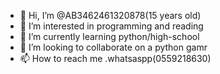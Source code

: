 - 👋 Hi, I’m @AB3462461320878(15 years old)
- 👀 I’m interested in programming and reading
- 🌱 I’m currently learning python/high-school
- 💞️ I’m looking to collaborate on a python gamr
- 📫 How to reach me .whatsaspp(0559218630)
<!---
AB3462461320878/AB3462461320878 is a ✨ special ✨ repository because its `README.md` (this file) appears on your GitHub profile.
You can click the Preview link to take a look at your changes.
--->
